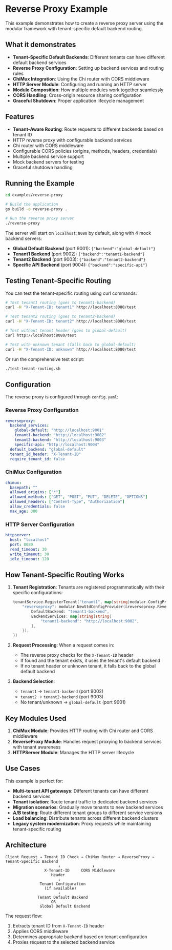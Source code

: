# Reverse Proxy Example

This example demonstrates how to create a reverse proxy server using the modular framework with tenant-specific default backend routing.

## What it demonstrates

- **Tenant-Specific Default Backends**: Different tenants can have different default backend services
- **Reverse Proxy Configuration**: Setting up backend services and routing rules
- **ChiMux Integration**: Using the Chi router with CORS middleware
- **HTTP Server Module**: Configuring and running an HTTP server
- **Module Composition**: How multiple modules work together seamlessly
- **CORS Handling**: Cross-origin resource sharing configuration
- **Graceful Shutdown**: Proper application lifecycle management

## Features

- **Tenant-Aware Routing**: Route requests to different backends based on tenant ID
- HTTP reverse proxy with configurable backend services
- Chi router with CORS middleware
- Configurable CORS policies (origins, methods, headers, credentials)
- Multiple backend service support
- Mock backend servers for testing
- Graceful shutdown handling

## Running the Example

```bash
cd examples/reverse-proxy

# Build the application
go build -o reverse-proxy .

# Run the reverse proxy server
./reverse-proxy
```

The server will start on `localhost:8080` by default, along with 4 mock backend servers:
- **Global Default Backend** (port 9001): `{"backend":"global-default"}`
- **Tenant1 Backend** (port 9002): `{"backend":"tenant1-backend"}`
- **Tenant2 Backend** (port 9003): `{"backend":"tenant2-backend"}`
- **Specific API Backend** (port 9004): `{"backend":"specific-api"}`

## Testing Tenant-Specific Routing

You can test the tenant-specific routing using curl commands:

```bash
# Test tenant1 routing (goes to tenant1-backend)
curl -H "X-Tenant-ID: tenant1" http://localhost:8080/test

# Test tenant2 routing (goes to tenant2-backend)  
curl -H "X-Tenant-ID: tenant2" http://localhost:8080/test

# Test without tenant header (goes to global-default)
curl http://localhost:8080/test

# Test with unknown tenant (falls back to global-default)
curl -H "X-Tenant-ID: unknown" http://localhost:8080/test
```

Or run the comprehensive test script:
```bash
./test-tenant-routing.sh
```

## Configuration

The reverse proxy is configured through `config.yaml`:

### Reverse Proxy Configuration
```yaml
reverseproxy:
  backend_services:
    global-default: "http://localhost:9001"
    tenant1-backend: "http://localhost:9002"
    tenant2-backend: "http://localhost:9003"
    specific-api: "http://localhost:9004"
  default_backend: "global-default"
  tenant_id_header: "X-Tenant-ID"
  require_tenant_id: false
```

### ChiMux Configuration
```yaml
chimux:
  basepath: ""
  allowed_origins: ["*"]
  allowed_methods: ["GET", "POST", "PUT", "DELETE", "OPTIONS"]
  allowed_headers: ["Content-Type", "Authorization"]
  allow_credentials: false
  max_age: 300
```

### HTTP Server Configuration
```yaml
httpserver:
  host: "localhost"
  port: 8080
  read_timeout: 30
  write_timeout: 30
  idle_timeout: 120
```

## How Tenant-Specific Routing Works

1. **Tenant Registration**: Tenants are registered programmatically with their specific configurations:
   ```go
   tenantService.RegisterTenant("tenant1", map[string]modular.ConfigProvider{
       "reverseproxy": modular.NewStdConfigProvider(&reverseproxy.ReverseProxyConfig{
           DefaultBackend: "tenant1-backend",
           BackendServices: map[string]string{
               "tenant1-backend": "http://localhost:9002",
           },
       }),
   })
   ```

2. **Request Processing**: When a request comes in:
   - The reverse proxy checks for the `X-Tenant-ID` header
   - If found and the tenant exists, it uses the tenant's default backend
   - If no tenant header or unknown tenant, it falls back to the global default backend

3. **Backend Selection**:
   - `tenant1` → `tenant1-backend` (port 9002)
   - `tenant2` → `tenant2-backend` (port 9003)
   - No tenant/unknown → `global-default` (port 9001)

## Key Modules Used

1. **ChiMux Module**: Provides HTTP routing with Chi router and CORS middleware
2. **ReverseProxy Module**: Handles request proxying to backend services with tenant awareness
3. **HTTPServer Module**: Manages the HTTP server lifecycle

## Use Cases

This example is perfect for:
- **Multi-tenant API gateways**: Different tenants can have different backend services
- **Tenant isolation**: Route tenant traffic to dedicated backend services
- **Migration scenarios**: Gradually move tenants to new backend services
- **A/B testing**: Route different tenant groups to different service versions
- **Load balancing**: Distribute tenants across different backend clusters
- **Legacy system modernization**: Proxy requests while maintaining tenant-specific routing

## Architecture

```
Client Request → Tenant ID Check → ChiMux Router → ReverseProxy → Tenant-Specific Backend
                       ↓              ↓
                 X-Tenant-ID     CORS Middleware
                    Header            
                       ↓
               Tenant Configuration
                 (if available)
                       ↓
              Tenant Default Backend
                    OR
               Global Default Backend
```

The request flow:
1. Extracts tenant ID from `X-Tenant-ID` header
2. Applies CORS middleware
3. Determines appropriate backend based on tenant configuration
4. Proxies request to the selected backend service
